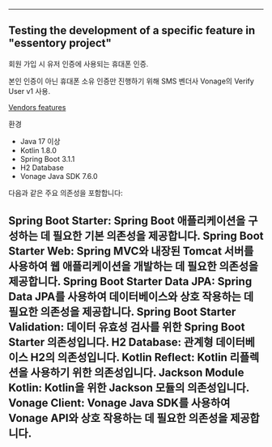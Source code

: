 
---

## Testing the development of a specific feature in "essentory project"

회원 가입 시 유저 인증에 사용되는 휴대폰 인증.

본인 인증이 아닌 휴대폰 소유 인증만 진행하기 위해 SMS 벤더사 Vonage의 Verify User v1 사용.

[Vendors features](https://chinggin.tistory.com/1018)

환경
 * Java 17 이상
 * Kotlin 1.8.0
 * Spring Boot 3.1.1
 * H2 Database
 * Vonage Java SDK 7.6.0


다음과 같은 주요 의존성을 포함합니다:

Spring Boot Starter: Spring Boot 애플리케이션을 구성하는 데 필요한 기본 의존성을 제공합니다.
Spring Boot Starter Web: Spring MVC와 내장된 Tomcat 서버를 사용하여 웹 애플리케이션을 개발하는 데 필요한 의존성을 제공합니다.
Spring Boot Starter Data JPA: Spring Data JPA를 사용하여 데이터베이스와 상호 작용하는 데 필요한 의존성을 제공합니다.
Spring Boot Starter Validation: 데이터 유효성 검사를 위한 Spring Boot Starter 의존성입니다.
H2 Database: 관계형 데이터베이스 H2의 의존성입니다.
Kotlin Reflect: Kotlin 리플렉션을 사용하기 위한 의존성입니다.
Jackson Module Kotlin: Kotlin을 위한 Jackson 모듈의 의존성입니다.
Vonage Client: Vonage Java SDK를 사용하여 Vonage API와 상호 작용하는 데 필요한 의존성을 제공합니다.
---
